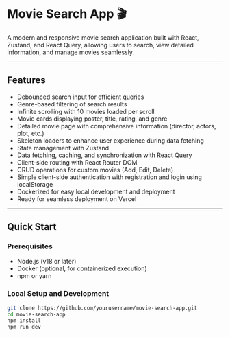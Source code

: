 # Movie Search App 🎬

A modern and responsive movie search application built with React, Zustand, and React Query, allowing users to search, view detailed information, and manage movies seamlessly.

---

## Features

- Debounced search input for efficient queries
- Genre-based filtering of search results
- Infinite scrolling with 10 movies loaded per scroll
- Movie cards displaying poster, title, rating, and genre
- Detailed movie page with comprehensive information (director, actors, plot, etc.)
- Skeleton loaders to enhance user experience during data fetching
- State management with Zustand
- Data fetching, caching, and synchronization with React Query
- Client-side routing with React Router DOM
- CRUD operations for custom movies (Add, Edit, Delete)
- Simple client-side authentication with registration and login using localStorage
- Dockerized for easy local development and deployment
- Ready for seamless deployment on Vercel

---

## Quick Start

### Prerequisites

- Node.js (v18 or later)
- Docker (optional, for containerized execution)
- npm or yarn

### Local Setup and Development

```bash
git clone https://github.com/yourusername/movie-search-app.git
cd movie-search-app
npm install
npm run dev
```
